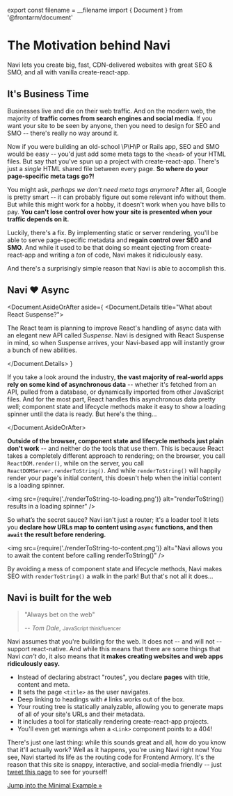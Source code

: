 export const filename = __filename
import { Document } from '@frontarm/document'


The Motivation behind Navi
==========================

Navi lets you create big, fast, CDN-delivered websites with great SEO & SMO, and all with vanilla create-react-app.


It's Business Time
------------------

Businesses live and die on their web traffic. And on the modern web, the majority of **traffic comes from search engines and social media**. If you want your site to be seen by anyone, then you need to design for SEO and SMO -- there's really no way around it.

Now if you were building an old-school \P\H\P or Rails app, SEO and SMO would be easy -- you'd just add some meta tags to the `<head>` of your HTML files. But say that you've spun up a project with create-react-app. There's just a *single* HTML shared file between every page. **So where do your page-specific meta tags go?!**

You might ask, *perhaps we don't need meta tags anymore?* After all, Google is pretty smart -- it can probably figure out some relevant info without them. But while this might work for a hobby, it doesn't work when you have bills to pay. **You can't lose control over how your site is presented when your traffic depends on it.**

Luckily, there's a fix. By implementing static or server rendering, you'll be able to serve page-specific metadata and **regain control over SEO and SMO**. And while it used to be that doing so meant ejecting from create-react-app and writing a *ton* of code, Navi makes it ridiculously easy.

And there's a surprisingly simple reason that Navi is able to accomplish this.


Navi ❤️ Async
-------------

<Document.AsideOrAfter
  aside={
    <Document.Details title="What about React Suspense?">
      <p>
        The React team is planning to improve React's handling of async data with an elegant new API called <em>Suspense</em>. Navi is designed with React Suspense in mind, so when Suspense arrives, your Navi-based app will instantly grow a bunch of new abilities.
      </p>
    </Document.Details>
  }
>

If you take a look around the industry, **the vast majority of real-world apps rely on some kind of asynchronous data** -- whether it's fetched from an API, pulled from a database, or dynamically imported from other JavaScript files. And for the most part, React handles this asynchronous data pretty well; component state and lifecycle methods make it easy to show a loading spinner until the data is ready. But here's the thing...

</Document.AsideOrAfter>

**Outside of the browser, component state and lifecycle methods just plain don't work** -- and neither do the tools that use them. This is because React takes a completely different approach to rendering; on the browser, you call `ReactDOM.render()`, while on the server, you call `ReactDOMServer.renderToString()`. And while `renderToString()` will happily render your page's initial content, this doesn't help when the initial content is a loading spinner.

<img
  src={require('./renderToString-to-loading.png')}
  alt="renderToString() results in a loading spinner"
/>

So what’s the secret sauce? Navi isn't just a router; it's a loader too! It lets you **declare how URLs map to content using `async` functions, and then `await` the result before rendering.**

<img
  src={require('./renderToString-to-content.png')}
  alt="Navi allows you to await the content before calling renderToString()"
/>

By avoiding a mess of component state and lifecycle methods, Navi makes SEO with `renderToString()` a walk in the park! But that's not all it does...


Navi is built for the web
-------------------------

> "Always bet on the web"
> 
> -- <cite>Tom Dale</cite>, <small>JavaScript thinkfluencer</small>

Navi assumes that you're building for the web. It does not -- and will not -- support react-native. And while this means that there are some things that Navi *can't* do, it also means that **it makes creating websites and web apps ridiculously easy.**

- Instead of declaring abstract "routes", you declare **pages** with title, content and meta.
- It sets the page `<title>` as the user navigates.
- Deep linking to headings with `#` links works out of the box.
- Your routing tree is statically analyzable, allowing you to generate maps of all of your site's URLs and their metadata.
- It includes a tool for statically rendering create-react-app projects.
- You'll even get warnings when a `<Link>` component points to a 404!

There's just one last thing: while this sounds great and all, how do you know that it'll actually work? Well as it happens, you're using Navi right now! You see, Navi started its life as the routing code for Frontend Armory. It's the reason that this site is snappy, interactive, and social-media friendly -- just [tweet this page](https://twitter.com/intent/tweet?text=Navi%20is%20a%20new%20router%20for%20%23reactjs%20that%20lets%20you%20build%20big%2C%20fast%2C%20CDN-delivered%20sites%20with%20vanilla%20create-react-app.%20I'm%20definitely%20giving%20this%20a%20try!%20https%3A%2F%2Ffrontarm.com%2Fnavi%2F) to see for yourself!

[Jump into the Minimal Example &raquo;](../guides/minimal-example)

